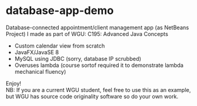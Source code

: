 # database-app-demo
Database-connected appointment/client management app (as NetBeans Project) I made as part of WGU: C195: Advanced Java Concepts
- Custom calendar view from scratch
- JavaFX/JavaSE 8
- MySQL using JDBC (sorry, database IP scrubbed)
- Overuses lambda (course sortof required it to demonstrate lambda mechanical fluency)
   
Enjoy!   
NB: If you are a current WGU student, feel free to use this as an example, but WGU has source code originality software so do your own work.
